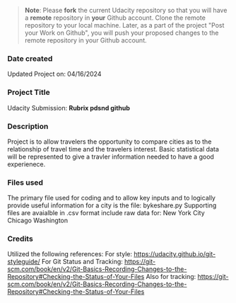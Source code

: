 >**Note**: Please **fork** the current Udacity repository so that you will have a **remote** repository in **your** Github account. Clone the remote repository to your local machine. Later, as a part of the project "Post your Work on Github", you will push your proposed changes to the remote repository in your Github account.

### Date created
Updated Project on: 04/16/2024

### Project Title
Udacity Submission: __Rubrix pdsnd github__

### Description
Project is to allow travelers the opportunity to compare cities as to the relationship of travel time and the travelers interest. Basic statistical data will be represented to give a travler information needed to have a good experienece.


### Files used
The primary file used for coding and to allow key inputs and to logically provide useful information for a city is the file: 
bykeshare.py
Supporting files are avaialble in .csv format include raw data for:
New York City
Chicago
Washington

### Credits
Utilized the following references:
For style: https://udacity.github.io/git-styleguide/
For Git Status and Tracking: https://git-scm.com/book/en/v2/Git-Basics-Recording-Changes-to-the-Repository#Checking-the-Status-of-Your-Files
Also for tracking: https://git-scm.com/book/en/v2/Git-Basics-Recording-Changes-to-the-Repository#Checking-the-Status-of-Your-Files
